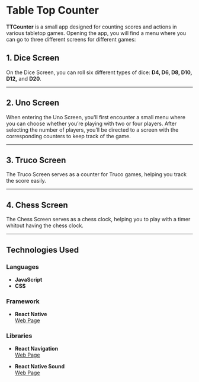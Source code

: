 # **Table Top Counter**

**TTCounter** is a small app designed for counting scores and actions in various tabletop games. Opening the app, you will find a menu where you can go to three different screens for different games:

## 1. **Dice Screen**
On the Dice Screen, you can roll six different types of dice: **D4, D6, D8, D10, D12,** and **D20**.

---

## 2. **Uno Screen**
When entering the Uno Screen, you'll first encounter a small menu where you can choose whether you’re playing with two or four players. After selecting the number of players, you’ll be directed to a screen with the corresponding counters to keep track of the game.

---

## 3. **Truco Screen**
The Truco Screen serves as a counter for Truco games, helping you track the score easily.

---

## 4. **Chess Screen**
The Chess Screen serves as a chess clock, helping you to play with a timer whitout having the chess clock.

---

## **Technologies Used**

### **Languages**

- **JavaScript**
- **CSS**

### **Framework**

- **React Native**  
  [Web Page](https://reactnative.dev/ "React Native")

### **Libraries**

- **React Navigation**  
  [Web Page](https://reactnavigation.org/ "React Navigation")

- **React Native Sound**  
  [Web Page](https://www.npmjs.com/package/react-native-sound/ "React Native Sound")

